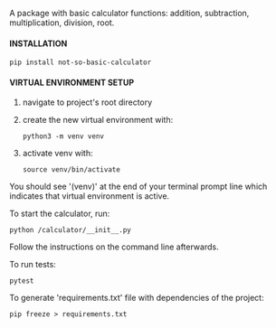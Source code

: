 A package with basic calculator functions: addition, subtraction, multiplication, division, root.

#### INSTALLATION
    pip install not-so-basic-calculator

#### VIRTUAL ENVIRONMENT SETUP
1. navigate to project's root directory
2. create the new virtual environment with:

    `python3 -m venv venv`
3. activate venv with:

    `source venv/bin/activate`

You should see '(venv)' at the end of your terminal prompt line which indicates that virtual environment is active.

To start the calculator, run:

    python /calculator/__init__.py

Follow the instructions on the command line afterwards.

To run tests:

    pytest

To generate 'requirements.txt' file with dependencies of the project:

    pip freeze > requirements.txt